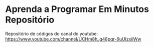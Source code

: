 # Aprenda a Programar Em Minutos Repositório
Repositório de códigos do canal do youtube: https://www.youtube.com/channel/UCHm8h_g48pqr-6uUIzxiiWw
